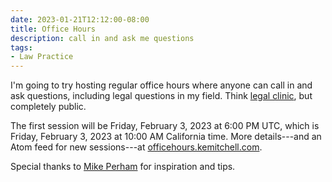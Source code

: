 ```yaml
---
date: 2023-01-21T12:12:00-08:00
title: Office Hours
description: call in and ask me questions
tags:
- Law Practice
---
```


I'm going to try hosting regular office hours where anyone can call in and ask questions, including legal questions in my field.  Think [legal clinic](https://en.wikipedia.org/wiki/Legal_clinic), but completely public.

The first session will be Friday, February 3, 2023 at 6:00 PM UTC, which is Friday, February 3, 2023 at 10:00 AM California time.  More details---and an Atom feed for new sessions---at [officehours.kemitchell.com](https://officehours.kemitchell.com).

Special thanks to [Mike Perham](https://www.mikeperham.com/) for inspiration and tips.
